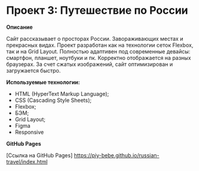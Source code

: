 # Проект 3: Путешествие по России

**Описание**

Сайт рассказывает о просторах России. Завораживающих местах и прекрасных видах. 
Проект разработан как на технологии сеток Flexbox, так и на Grid Layout. Полностью адаптивен под современные девайсы: смартфон, планшет, ноутбуки и пк. Корректно отображается на разных браузерах. За счет сжатых изображений, сайт оптимизирован и загружается быстро.

**Используемые технологии:**  
* HTML (HyperText Markup Language);
* CSS (Cascading Style Sheets);
* Flexbox;
* БЭМ;
* Grid Layout;
* Figma
* Responsive

**GitHub Pages**  

[Ссылка на GitHub Pages] https://piy-bebe.github.io/russian-travel/index.html